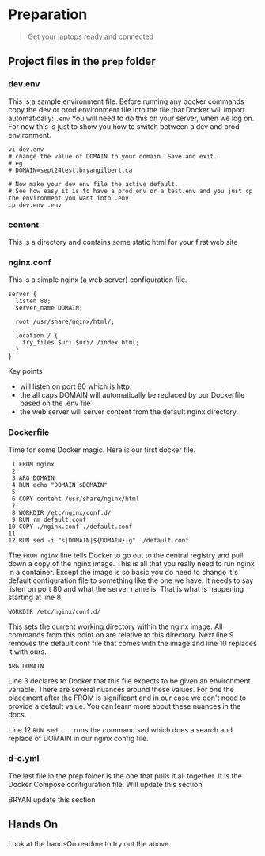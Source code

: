 # Preparation 
> Get your laptops ready and connected

## Project files in the ```prep``` folder
  
### dev.env

This is a sample environment file. Before running any docker commands copy the dev or prod environment file
into the file that Docker will import automatically: ```.env```  You will need to do this on your server, when we log on. 
For now this is just to show you how to switch between a dev and prod environment.

    vi dev.env
    # change the value of DOMAIN to your domain. Save and exit.
    # eg
    # DOMAIN=sept24test.bryangilbert.ca

    # Now make your dev env file the active default. 
    # See how easy it is to have a prod.env or a test.env and you just cp the environment you want into .env
    cp dev.env .env


### content
This is a directory and contains some static html for your first web site

### nginx.conf

This is a simple nginx (a web server) configuration file. 
``` 
server {
  listen 80;
  server_name DOMAIN;

  root /usr/share/nginx/html/;

  location / {
    try_files $uri $uri/ /index.html;
  }
}
```

Key points
 - will listen on port 80 which is http:
 - the all caps DOMAIN will automatically be replaced by our Dockerfile based on the .env file
 - the web server will server content from the default nginx directory.


### Dockerfile

Time for some Docker magic.   Here is our first docker file.
```
 1 FROM nginx
 2
 3 ARG DOMAIN
 4 RUN echo "DOMAIN $DOMAIN"
 5
 6 COPY content /usr/share/nginx/html
 7 
 8 WORKDIR /etc/nginx/conf.d/
 9 RUN rm default.conf
10 COPY ./nginx.conf ./default.conf
11
12 RUN sed -i "s|DOMAIN|${DOMAIN}|g" ./default.conf

```

The ```FROM nginx``` line tells Docker to go out to the central registry and pull down a copy of the nginx image. This is all
that you really need to run nginx in a container.  Except the image is so basic you do need to change it's default configuration
file to something like the one we have.  It needs to say listen on port 80 and what the server name is.  That is what
is happening starting at line 8. 

```
WORKDIR /etc/nginx/conf.d/ 
```
This sets the current working directory within the nginx image.  All commands from this point on are relative to this directory.
Next line 9 removes the default conf file that comes with the image and line 10 replaces it with ours.

```
ARG DOMAIN
```
Line 3 declares to Docker that this file expects to be given an environment variable. There are several nuances around these
values.  For one the placement after the FROM is significant and in our case we don't need to provide a default value.
You can learn more about these nuances in the docs.

Line 12 ```RUN sed ...``` runs the command sed which does a search and replace of DOMAIN in our nginx config file.


### d-c.yml
The last file in the prep folder is the one that pulls it all together. It is the Docker Compose configuration file.
Will update this section

BRYAN update this section

## Hands On
Look at the handsOn readme to try out the above.

